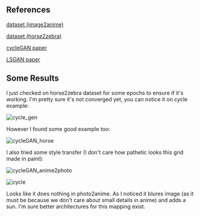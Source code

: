 ## References

[dataset (image2anime)](https://github.com/TachibanaYoshino/AnimeGAN/tree/master/dataset)

[dataset (horse2zebra)](https://www.kaggle.com/balraj98/horse2zebra-dataset)

[cycleGAN paper](https://arxiv.org/pdf/1703.10593.pdf)

[LSGAN paper](https://arxiv.org/pdf/1611.04076.pdf)

## Some Results

I just checked on horse2zebra dataset for some epochs to ensure if it's working. I'm pretty sure it's not converged yet, you can notice it on cycle example:

![cycle_gen](https://user-images.githubusercontent.com/44481414/130331134-6725a049-5e83-454a-a9cd-3256f8f432fd.png)

However I found some good example too:

![cycleGAN_horse](https://user-images.githubusercontent.com/44481414/130331149-c92c47a7-3d16-421e-8b72-9832d3564c49.png)

I also tried some style transfer (I don't care how pathetic looks this grid made in paint):

![cycleGAN_anime2photo](https://user-images.githubusercontent.com/44481414/130331167-ba047433-3cb1-45e2-8464-c316ad5f6699.png)

![cycle](https://user-images.githubusercontent.com/44481414/130452567-3e876187-d462-45b3-aa94-0af08809de66.png)

Looks like it does nothing in photo2anime. As I noticed it blures image (as it must be because we don't care about small details in anime) and adds a sun. I'm sure better architectures for this mapping exist.
